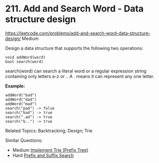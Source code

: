 # 211. Add and Search Word - Data structure design
<https://leetcode.com/problems/add-and-search-word-data-structure-design/>
Medium

Design a data structure that supports the following two operations:

    void addWord(word)
    bool search(word)

search(word) can search a literal word or a regular expression string containing only letters a-z or .. A . means it can represent any one letter.

**Example:**

    addWord("bad")
    addWord("dad")
    addWord("mad")
    search("pad") -> false
    search("bad") -> true
    search(".ad") -> true
    search("b..") -> true

Related Topics: Backtracking; Design; Trie

Similar Questions: 
* Medium [Implement Trie (Prefix Tree)](https://leetcode.com/problems/implement-trie-prefix-tree/)
* Hard [Prefix and Suffix Search](https://leetcode.com/problems/prefix-and-suffix-search/)